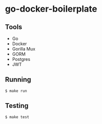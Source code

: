 # go-docker-boilerplate

## Tools
- Go
- Docker
- Gorilla Mux
- GORM
- Postgres
- JWT

## Running
```
$ make run
```


## Testing
```
$ make test
```